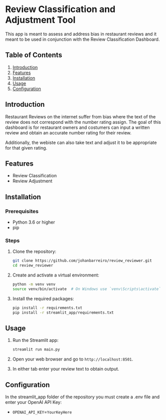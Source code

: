 

# Review Classification and Adjustment Tool

This app is meant to assess and address bias in restaurant reviews and it meant to be used in conjunction with the Review Classification Dashboard.

## Table of Contents

1. [Introduction](#introduction)
2. [Features](#features)
3. [Installation](#installation)
4. [Usage](#usage)
5. [Configuration](#configuration)

## Introduction

Restaurant Reviews on the internet suffer from bias where the text of the review does not correspond with the number rating assign. The goal of this dashboard is for restaurant owners and costumers can input a written review and obtain an accurate number rating for their review.

Additionally, the webiste can also take text and adjust it to be appropriate for that given rating.

## Features

- Review Classification
- Review Adjustment

## Installation

### Prerequisites

- Python 3.6 or higher
- pip

### Steps

1. Clone the repository:

   ```bash
   git clone https://github.com/johanbarreiro/review_reviewer.git
   cd review_reviewer
   ```

2. Create and activate a virtual environment:

   ```bash
   python -m venv venv
   source venv/bin/activate  # On Windows use `venv\Scripts\activate`
   ```

3. Install the required packages:

   ```bash
   pip install -r requirements.txt
   pip install -r streamlit_app/requirements.txt
   ```

## Usage

1. Run the Streamlit app:

   ```bash
   streamlit run main.py
   ```

2. Open your web browser and go to `http://localhost:8501`.

3. In either tab enter your review text to obtain output.

## Configuration

In the streamlit_app folder of the repository you must create a .env file and enter your OpenAI API Key:

- `OPENAI_API_KEY`=`YourKeyHere` 
